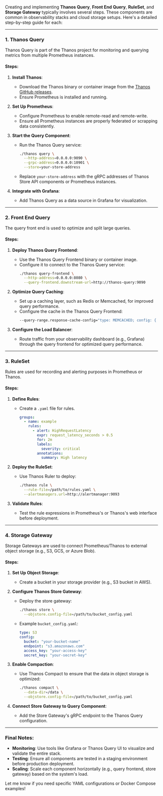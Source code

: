 Creating and implementing **Thanos Query**, **Front End Query**, **RuleSet**, and **Storage Gateway** typically involves several steps. These components are common in observability stacks and cloud storage setups. Here's a detailed step-by-step guide for each:

---

### **1. Thanos Query**
Thanos Query is part of the Thanos project for monitoring and querying metrics from multiple Prometheus instances.

#### Steps:
1. **Install Thanos**:
   - Download the Thanos binary or container image from the [Thanos GitHub releases](https://github.com/thanos-io/thanos).
   - Ensure Prometheus is installed and running.

2. **Set Up Prometheus**:
   - Configure Prometheus to enable remote-read and remote-write.
   - Ensure all Prometheus instances are properly federated or scrapping data consistently.

3. **Start the Query Component**:
   - Run the Thanos Query service:
     ```bash
     ./thanos query \
       --http-address=0.0.0.0:9090 \
       --grpc-address=0.0.0.0:10901 \
       --store=your-store-address
     ```
   - Replace `your-store-address` with the gRPC addresses of Thanos Store API components or Prometheus instances.

4. **Integrate with Grafana**:
   - Add Thanos Query as a data source in Grafana for visualization.

---

### **2. Front End Query**
The query front end is used to optimize and split large queries.

#### Steps:
1. **Deploy Thanos Query Frontend**:
   - Use the Thanos Query Frontend binary or container image.
   - Configure it to connect to the Thanos Query service:
     ```bash
     ./thanos query-frontend \
       --http-address=0.0.0.0:8080 \
       --query-frontend.downstream-url=http://thanos-query:9090
     ```

2. **Optimize Query Caching**:
   - Set up a caching layer, such as Redis or Memcached, for improved query performance.
   - Configure the cache in the Thanos Query Frontend:
     ```bash
     --query-range.response-cache-config="type: MEMCACHED; config: { ... }"
     ```

3. **Configure the Load Balancer**:
   - Route traffic from your observability dashboard (e.g., Grafana) through the query frontend for optimized query performance.

---

### **3. RuleSet**
Rules are used for recording and alerting purposes in Prometheus or Thanos.

#### Steps:
1. **Define Rules**:
   - Create a `.yaml` file for rules.
     ```yaml
     groups:
       - name: example
         rules:
           - alert: HighRequestLatency
             expr: request_latency_seconds > 0.5
             for: 2m
             labels:
               severity: critical
             annotations:
               summary: High latency
     ```

2. **Deploy the RuleSet**:
   - Use Thanos Ruler to deploy:
     ```bash
     ./thanos rule \
       --rule-file=/path/to/rules.yaml \
       --alertmanagers.url=http://alertmanager:9093
     ```

3. **Validate Rules**:
   - Test the rule expressions in Prometheus's or Thanos's web interface before deployment.

---

### **4. Storage Gateway**
Storage Gateways are used to connect Prometheus/Thanos to external object storage (e.g., S3, GCS, or Azure Blob).

#### Steps:
1. **Set Up Object Storage**:
   - Create a bucket in your storage provider (e.g., S3 bucket in AWS).

2. **Configure Thanos Store Gateway**:
   - Deploy the store gateway:
     ```bash
     ./thanos store \
       --objstore.config-file=/path/to/bucket_config.yaml
     ```
   - Example `bucket_config.yaml`:
     ```yaml
     type: S3
     config:
       bucket: "your-bucket-name"
       endpoint: "s3.amazonaws.com"
       access_key: "your-access-key"
       secret_key: "your-secret-key"
     ```

3. **Enable Compaction**:
   - Use Thanos Compact to ensure that the data in object storage is optimized:
     ```bash
     ./thanos compact \
       --data-dir=/data \
       --objstore.config-file=/path/to/bucket_config.yaml
     ```

4. **Connect Store Gateway to Query Component**:
   - Add the Store Gateway's gRPC endpoint to the Thanos Query configuration.

---

### Final Notes:
- **Monitoring**: Use tools like Grafana or Thanos Query UI to visualize and validate the entire stack.
- **Testing**: Ensure all components are tested in a staging environment before production deployment.
- **Scaling**: Scale each component horizontally (e.g., query frontend, store gateway) based on the system's load.

Let me know if you need specific YAML configurations or Docker Compose examples!